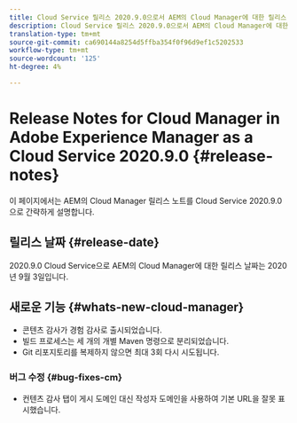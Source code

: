 ```yaml
---
title: Cloud Service 릴리스 2020.9.0으로서 AEM의 Cloud Manager에 대한 릴리스 노트
description: Cloud Service 릴리스 2020.9.0으로서 AEM의 Cloud Manager에 대한 릴리스 노트
translation-type: tm+mt
source-git-commit: ca690144a8254d5ffba354f0f96d9ef1c5202533
workflow-type: tm+mt
source-wordcount: '125'
ht-degree: 4%

---
```



# Release Notes for Cloud Manager in Adobe Experience Manager as a Cloud Service 2020.9.0 {#release-notes}

이 페이지에서는 AEM의 Cloud Manager 릴리스 노트를 Cloud Service 2020.9.0으로 간략하게 설명합니다.

## 릴리스 날짜 {#release-date}

2020.9.0 Cloud Service으로 AEM의 Cloud Manager에 대한 릴리스 날짜는 2020년 9월 3일입니다.

## 새로운 기능 {#whats-new-cloud-manager}

* 콘텐츠 감사가 경험 감사로 출시되었습니다.
* 빌드 프로세스는 세 개의 개별 Maven 명령으로 분리되었습니다.
* Git 리포지토리를 복제하지 않으면 최대 3회 다시 시도됩니다.

### 버그 수정 {#bug-fixes-cm}

* 컨텐츠 감사 탭이 게시 도메인 대신 작성자 도메인을 사용하여 기본 URL을 잘못 표시했습니다.